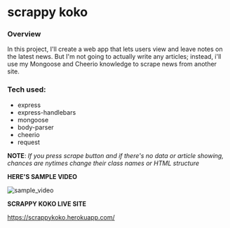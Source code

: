 # scrappy koko

### Overview

In this project, I'll create a web app that lets users view and leave notes on the latest news. But I'm not going to actually write any articles; instead, i'll use my Mongoose and Cheerio knowledge to scrape news from another site.

### Tech used:

- express
- express-handlebars
- mongoose
- body-parser
- cheerio
- request

**NOTE**: _If you press scrape button and if there's no data or article showing, chances are nytimes change their class names or HTML structure_

**HERE'S SAMPLE VIDEO**

![sample_video](./public/gif/scrapgif.gif)

**SCRAPPY KOKO LIVE SITE**

https://scrappykoko.herokuapp.com/
